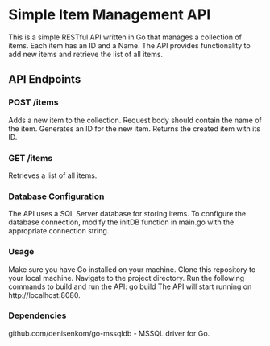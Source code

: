# Simple Item Management API

This is a simple RESTful API written in Go that manages a collection of items. Each item has an ID and a Name. The API provides functionality to add new items and retrieve the list of all items.

## API Endpoints

### POST /items
Adds a new item to the collection.
Request body should contain the name of the item.
Generates an ID for the new item.
Returns the created item with its ID.

### GET /items
Retrieves a list of all items.



### Database Configuration
The API uses a SQL Server database for storing items. To configure the database connection, modify the initDB function in main.go with the appropriate connection string.

### Usage
Make sure you have Go installed on your machine.
Clone this repository to your local machine.
Navigate to the project directory.
Run the following commands to build and run the API:
go build
The API will start running on http://localhost:8080.


### Dependencies
github.com/denisenkom/go-mssqldb - MSSQL driver for Go.